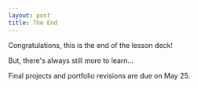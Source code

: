 ```yaml
---
layout: post
title: The End
---
```


Congratulations, this is the end of the lesson deck!

But, there's always still more to learn...

Final projects and portfolio revisions are due on May 25.
